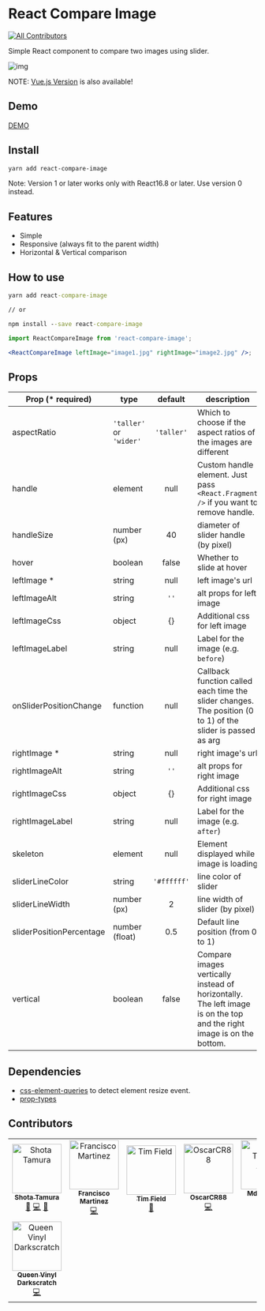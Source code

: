 # React Compare Image

[![All Contributors](https://img.shields.io/badge/all_contributors-8-orange.svg?style=flat-square)](#contributors-)

Simple React component to compare two images using slider.

![img](https://user-images.githubusercontent.com/10986861/67158760-0f02a480-f377-11e9-9b83-75bc8005693a.gif)

NOTE: [Vue.js Version](https://github.com/junkboy0315/vue-compare-image) is also available!

## Demo

[DEMO](https://react-compare-image.yuuniworks.com/)

## Install

```sh
yarn add react-compare-image
```

Note: Version 1 or later works only with React16.8 or later. Use version 0 instead.

## Features

- Simple
- Responsive (always fit to the parent width)
- Horizontal & Vertical comparison

## How to use

```cmd
yarn add react-compare-image

// or

npm install --save react-compare-image
```

```jsx
import ReactCompareImage from 'react-compare-image';

<ReactCompareImage leftImage="image1.jpg" rightImage="image2.jpg" />;
```

## Props

| Prop (\* required)       | type                    |   default   | description                                                                                                           |
| ------------------------ | ----------------------- | :---------: | --------------------------------------------------------------------------------------------------------------------- |
| aspectRatio              | `'taller'` or `'wider'` | `'taller'`  | Which to choose if the aspect ratios of the images are different                                                      |
| handle                   | element                 |    null     | Custom handle element. Just pass `<React.Fragment />` if you want to remove handle.                                   |
| handleSize               | number (px)             |     40      | diameter of slider handle (by pixel)                                                                                  |
| hover                    | boolean                 |    false    | Whether to slide at hover                                                                                             |
| leftImage \*             | string                  |    null     | left image's url                                                                                                      |
| leftImageAlt             | string                  |    `''`     | alt props for left image                                                                                              |
| leftImageCss             | object                  |     {}      | Additional css for left image                                                                                         |
| leftImageLabel           | string                  |    null     | Label for the image (e.g. `before`)                                                                                   |
| onSliderPositionChange   | function                |    null     | Callback function called each time the slider changes. The position (0 to 1) of the slider is passed as arg           |
| rightImage \*            | string                  |    null     | right image's url                                                                                                     |
| rightImageAlt            | string                  |    `''`     | alt props for right image                                                                                             |
| rightImageCss            | object                  |     {}      | Additional css for right image                                                                                        |
| rightImageLabel          | string                  |    null     | Label for the image (e.g. `after`)                                                                                    |
| skeleton                 | element                 |    null     | Element displayed while image is loading                                                                              |
| sliderLineColor          | string                  | `'#ffffff'` | line color of slider                                                                                                  |
| sliderLineWidth          | number (px)             |      2      | line width of slider (by pixel)                                                                                       |
| sliderPositionPercentage | number (float)          |     0.5     | Default line position (from 0 to 1)                                                                                   |
| vertical                 | boolean                 |    false    | Compare images vertically instead of horizontally. The left image is on the top and the right image is on the bottom. |

## Dependencies

- [css-element-queries](https://github.com/marcj/css-element-queries) to detect element resize event.
- [prop-types](https://www.npmjs.com/package/prop-types)

## Contributors

<!-- ALL-CONTRIBUTORS-LIST:START - Do not remove or modify this section -->
<!-- prettier-ignore-start -->
<!-- markdownlint-disable -->
<table>
  <tr>
    <td align="center"><a href="https://www.yuuniworks.com/"><img src="https://avatars0.githubusercontent.com/u/10986861?v=4" width="100px;" alt="Shota Tamura"/><br /><sub><b>Shota Tamura</b></sub></a><br /><a href="https://github.com/junkboy0315/react-compare-image/issues?q=author%3Ajunkboy0315" title="Bug reports">🐛</a> <a href="https://github.com/junkboy0315/react-compare-image/commits?author=junkboy0315" title="Code">💻</a> <a href="https://github.com/junkboy0315/react-compare-image/commits?author=junkboy0315" title="Documentation">📖</a></td>
    <td align="center"><a href="http://franciscomartinez.website"><img src="https://avatars1.githubusercontent.com/u/20175841?v=4" width="100px;" alt="Francisco Martinez"/><br /><sub><b>Francisco Martinez</b></sub></a><br /><a href="https://github.com/junkboy0315/react-compare-image/commits?author=francismartinez" title="Code">💻</a></td>
    <td align="center"><a href="https://github.com/tim-field"><img src="https://avatars3.githubusercontent.com/u/1326910?v=4" width="100px;" alt="Tim Field"/><br /><sub><b>Tim Field</b></sub></a><br /><a href="https://github.com/junkboy0315/react-compare-image/issues?q=author%3Atim-field" title="Bug reports">🐛</a></td>
    <td align="center"><a href="https://github.com/OscarCR88"><img src="https://avatars0.githubusercontent.com/u/42785228?v=4" width="100px;" alt="OscarCR88"/><br /><sub><b>OscarCR88</b></sub></a><br /><a href="https://github.com/junkboy0315/react-compare-image/commits?author=OscarCR88" title="Code">💻</a></td>
    <td align="center"><a href="https://github.com/tasnimAlam"><img src="https://avatars1.githubusercontent.com/u/22883823?v=4" width="100px;" alt="Md. Tasnim Alam"/><br /><sub><b>Md. Tasnim Alam</b></sub></a><br /><a href="https://github.com/junkboy0315/react-compare-image/commits?author=tasnimAlam" title="Code">💻</a></td>
    <td align="center"><a href="https://github.com/janedotbiz"><img src="https://avatars2.githubusercontent.com/u/5113432?v=4" width="100px;" alt="Jane Meredith"/><br /><sub><b>Jane Meredith</b></sub></a><br /><a href="https://github.com/junkboy0315/react-compare-image/commits?author=janedotbiz" title="Code">💻</a></td>
    <td align="center"><a href="https://github.com/teddywsi"><img src="https://avatars2.githubusercontent.com/u/49923665?v=4" width="100px;" alt="teddywsi"/><br /><sub><b>teddywsi</b></sub></a><br /><a href="https://github.com/junkboy0315/react-compare-image/commits?author=teddywsi" title="Code">💻</a></td>
  </tr>
  <tr>
    <td align="center"><a href="http://www.queengoob.org"><img src="https://avatars1.githubusercontent.com/u/5179191?v=4" width="100px;" alt="Queen Vinyl Darkscratch"/><br /><sub><b>Queen Vinyl Darkscratch</b></sub></a><br /><a href="https://github.com/junkboy0315/react-compare-image/commits?author=vinyldarkscratch" title="Code">💻</a></td>
  </tr>
</table>

<!-- markdownlint-enable -->
<!-- prettier-ignore-end -->

<!-- ALL-CONTRIBUTORS-LIST:END -->
